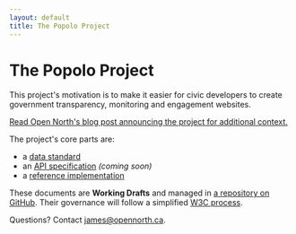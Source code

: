 ```yaml
---
layout: default
title: The Popolo Project
---
```

<div class="page-header">
  <h1>The Popolo Project</h1>
</div>

This project's motivation is to make it easier for civic developers to create government transparency, monitoring and engagement websites.

[Read Open North's blog post announcing the project for additional context.](http://blog.opennorth.ca/2013/02/21/update-on-opengovernment/)

The project's core parts are:

* a [data standard](data.html)
* an [API specification](api.html) *(coming soon)*
* a [reference implementation](https://github.com/opennorth/popolo)

These documents are **Working Drafts** and managed in [a repository on GitHub](https://github.com/opennorth/popolo-standard/tree/gh-pages). Their governance will follow a simplified [W3C process](http://www.w3.org/Consortium/Process/).

Questions? Contact [james@opennorth.ca](mailto:james@opennorth.ca).
